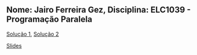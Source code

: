 Nome: Jairo Ferreira Gez, Disciplina: ELC1039 - Programação Paralela
----
[Solução 1](./solucao1/virusim.cpp), [Solução 2](./solucao2/virusim.cpp)

[Slides](Apresentação.pdf)
